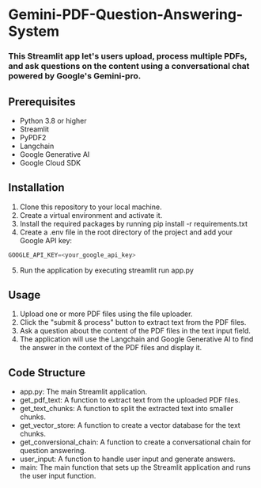 # Gemini-PDF-Question-Answering-System

### This Streamlit app let's users upload, process multiple PDFs, and ask questions on the content using a conversational chat powered by Google's Gemini-pro.

## Prerequisites
* Python 3.8 or higher
* Streamlit
* PyPDF2
* Langchain
* Google Generative AI
* Google Cloud SDK

## Installation
1. Clone this repository to your local machine.
2. Create a virtual environment and activate it.
3. Install the required packages by running pip install -r requirements.txt
4. Create a .env file in the root directory of the project and add your Google API key:

```python
GOOGLE_API_KEY=<your_google_api_key>
```
5. Run the application by executing streamlit run app.py

## Usage
1. Upload one or more PDF files using the file uploader.
2. Click the "submit & process" button to extract text from the PDF files.
3. Ask a question about the content of the PDF files in the text input field.
4. The application will use the Langchain and Google Generative AI to find the answer in the context of the PDF files and display it.

## Code Structure
* app.py: The main Streamlit application.
* get_pdf_text: A function to extract text from the uploaded PDF files.
* get_text_chunks: A function to split the extracted text into smaller chunks.
* get_vector_store: A function to create a vector database for the text chunks.
* get_conversional_chain: A function to create a conversational chain for question answering.
* user_input: A function to handle user input and generate answers.
* main: The main function that sets up the Streamlit application and runs the user input function.
